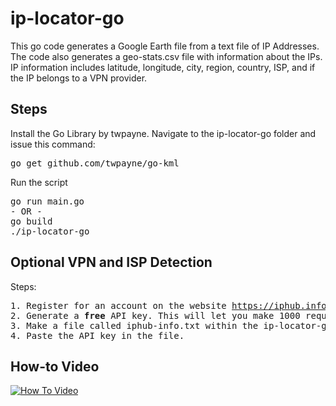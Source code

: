 # ip-locator-go
This go code generates a Google Earth file from a text file of IP Addresses. The code also generates a geo-stats.csv file with information about the IPs. 
IP information includes latitude, longitude, city, region, country, ISP, and if the IP belongs to a VPN provider. 

## Steps
Install the Go Library by twpayne. Navigate to the ip-locator-go folder and issue this command:
<pre>
go get github.com/twpayne/go-kml
</pre>

Run the script

<pre>
go run main.go
- OR - 
go build
./ip-locator-go
</pre>

## Optional VPN and ISP Detection

Steps:
<pre>
1. Register for an account on the website <a href="https://iphub.info/">https://iphub.info/</a>.
2. Generate a <b>free</b> API key. This will let you make 1000 requests a day.
3. Make a file called iphub-info.txt within the ip-locator-go directory.
4. Paste the API key in the file.
</pre>

## How-to Video
[![How To Video](https://img.youtube.com/vi/mDdzq0UE_d8/0.jpg)](https://www.youtube.com/watch?v=mDdzq0UE_d8)

